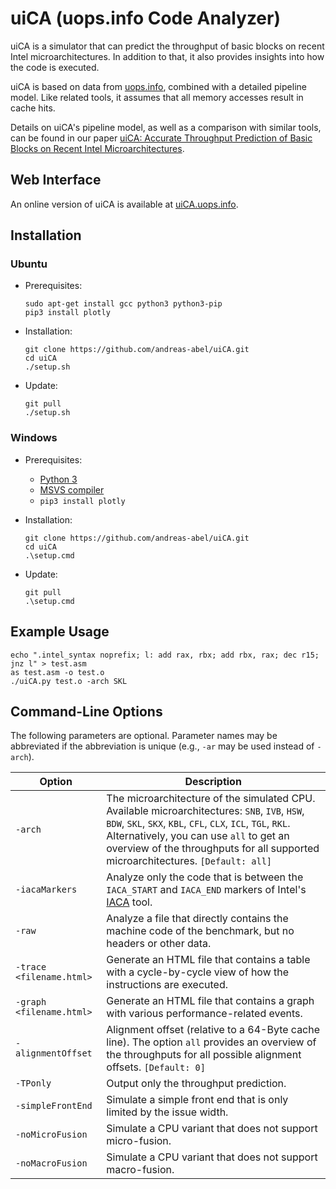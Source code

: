 # uiCA (uops.info Code Analyzer)

uiCA is a simulator that can predict the throughput of basic blocks on recent Intel microarchitectures.
In addition to that, it also provides insights into how the code is executed.

uiCA is based on data from [uops.info](https://www.uops.info), combined with a detailed pipeline model.
Like related tools, it assumes that all memory accesses result in cache hits.

Details on uiCA's pipeline model, as well as a comparison with similar tools, can be found in our paper [uiCA: Accurate Throughput Prediction of Basic Blocks on Recent Intel Microarchitectures](https://dl.acm.org/doi/pdf/10.1145/3524059.3532396).

## Web Interface

An online version of uiCA is available at [uiCA.uops.info](https://uiCA.uops.info).

## Installation
### Ubuntu

* Prerequisites:

      sudo apt-get install gcc python3 python3-pip
      pip3 install plotly

* Installation:

      git clone https://github.com/andreas-abel/uiCA.git
      cd uiCA
      ./setup.sh

* Update:

      git pull
      ./setup.sh

### Windows

* Prerequisites:
  * [Python 3](https://www.python.org/downloads/)
  * [MSVS compiler](https://visualstudio.microsoft.com/de/vs/features/cplusplus/)
  * `pip3 install plotly`

* Installation:

      git clone https://github.com/andreas-abel/uiCA.git
      cd uiCA
      .\setup.cmd

* Update:

      git pull
      .\setup.cmd

## Example Usage

	echo ".intel_syntax noprefix; l: add rax, rbx; add rbx, rax; dec r15; jnz l" > test.asm
    as test.asm -o test.o
    ./uiCA.py test.o -arch SKL

## Command-Line Options

The following parameters are optional. Parameter names may be abbreviated if the abbreviation is unique (e.g., `-ar` may be used instead of `-arch`).

| Option                       | Description |
|------------------------------|-------------|
| `-arch`                  | The microarchitecture of the simulated CPU. Available microarchitectures: `SNB`, `IVB`, `HSW`, `BDW`, `SKL`, `SKX`, `KBL`, `CFL`, `CLX`, `ICL`, `TGL`, `RKL`. Alternatively, you can use `all` to get an overview of the throughputs for all supported microarchitectures.  `[Default: all]` |
| `-iacaMarkers`           | Analyze only the code that is between the `IACA_START` and `IACA_END` markers of Intel's [IACA](https://software.intel.com/content/www/us/en/develop/articles/intel-architecture-code-analyzer.html) tool. |
| `-raw`                   | Analyze a file that directly contains the machine code of the benchmark, but no headers or other data. |
| `-trace <filename.html>` | Generate an HTML file that contains a table with a cycle-by-cycle view of how the instructions are executed. |
| `-graph <filename.html>` | Generate an HTML file that contains a graph with various performance-related events.  |
| `-alignmentOffset`       | Alignment offset (relative to a 64-Byte cache line). The option `all` provides an overview of the throughputs for all possible alignment offsets. `[Default: 0]` |
| `-TPonly`                | Output only the throughput prediction. |
| `-simpleFrontEnd`        | Simulate a simple front end that is only limited by the issue width. |
| `-noMicroFusion`         | Simulate a CPU variant that does not support micro-fusion. |
| `-noMacroFusion`         | Simulate a CPU variant that does not support macro-fusion. |
